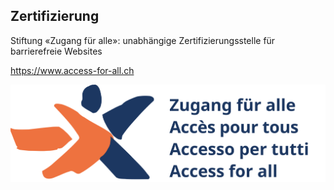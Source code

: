## Zertifizierung

Stiftung «Zugang für alle»: unabhängige Zertifizierungsstelle für barrierefreie Websites

https://www.access-for-all.ch

![Access for All Logo](../media/access-for-all.svg) <!-- .element class="custom-logo" -->